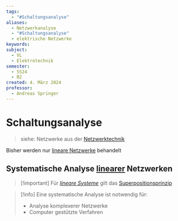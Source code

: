 ```yaml
---
tags:
  - "#Schaltungsanalyse"
aliases:
  - Netzwerkanalyse
  - "#Schaltungsanalyse"
  - elektrische Netzwerke
keywords: 
subject:
  - VL
  - Elektrotechnik
semester:
  - SS24
  - B2
created: 4. März 2024
professor:
  - Andreas Springer
---
```

 

# Schaltungsanalyse

> siehe: Netzwerke aus der [Netzwerktechnik](../Netzwerktechnik/{MOC}%20Netzwerke.md) 

Bisher werden nur [lineare Netzwerke](lineare%20Systeme.md) behandelt

## Systematische Analyse [linearer](lineare%20Systeme.md) Netzwerken

> [!important] Für *[lineare Systeme](lineare%20Systeme.md)* gilt das [Superpositionsprinzip](Superpositionsprinzip.md) 
> 

> [!info] Eine systematische Analyse ist notwendig für:
> - Analyse komplexerer Netzwerke
> - Computer gestützte Verfahren


  